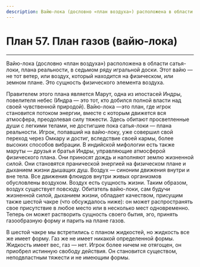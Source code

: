 ```yaml
---
description: Вайю-лока (дословно «план воздуха») расположена в области сатья-локи, плана реальности, в седьмом ряду игральной доски. Этот вайю —не тот ветер, или воздух, который находится на физическом, или земном плане. Это сущность физического элемента воздуха.
---
```

# План 57. План газов (вайю-лока)


---
Вайю-лока (дословно «план воздуха») расположена в области сатья-локи, плана реальности, в седьмом ряду игральной доски. Этот вайю —не тот ветер, или воздух, который находится на физическом, или земном плане. Это сущность физического элемента воздуха. 

Правителем этого плана является Марут, одна из ипостасей Индры, повелителя небес (Индра — это тот, кто добился полной власти над своей чувственной природой). Вайю-лока —это план, где игрок становится потоком энергии, вместе с которым движется вся атмосфера, преодолевая силу тяжести. Здесь обитают просветленные души с легкими телами, не достигшие пока сатья-локи — плана реальности. Игрок, попавший на вайю-локу, уже совершил свой переход через Омкару и достиг, вследствие своей кармы, более высоких способов вибрации. В индийской мифологии есть также маруты — друзья и братья Индры, управляющие атмосферой физического плана. Они приносят дождь и наполняют землю жизненной силой. Они становятся пранической энергией на физическом плане и дыханием жизни дышащих душ. Воздух — синоним движения внутри и вне тела. Все движения флюидов внутри живых организмов обусловлены воздухом. Воздух есть сущность жизни. Таким образом, воздух существует повсюду. Обитатель вайю-локи, сам будучи жизненной силой, дыханием жизни, обладает качеством, присущим также шестой чакре (что обсуждалось ниже): он может распространять свое присутствие в любое место или в несколько мест одновременно. Теперь он может растворить сущность своего бытия, эго, принять газообразную форму и парить на плане газов. 

В шестой чакре мы встретились с планом жидкостей, но жидкость все же имеет форму. Газ же не имеет никакой определенной формы. Жидкость имеет вес, газ — нет. Игрок более ничем не отягощен, он приобрел истинную свободу действия. Он становится существом, неподвластным тяжести и не имеющим формы.
